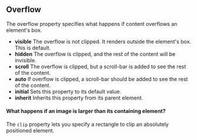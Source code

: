 ## Overflow
The overflow property specifies what happens if content overflows an element's box.
* **visible**	The overflow is not clipped. It renders outside the element's box. This is default.
* **hidden**	The overflow is clipped, and the rest of the content will be invisible.
* **scroll**	The overflow is clipped, but a scroll-bar is added to see the rest of the content.
* **auto**	If overflow is clipped, a scroll-bar should be added to see the rest of the content.
* **initial**	Sets this property to its default value.
* **inherit**	Inherits this property from its parent element.

#### What happens if an image is larger than its containing element?
The `clip` property lets you specify a rectangle to clip an absolutely positioned element.
